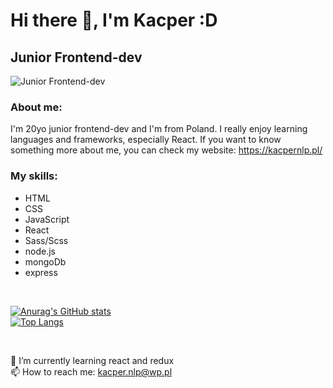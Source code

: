 # Hi there 👋, I'm Kacper :D
## Junior Frontend-dev
![Junior Frontend-dev](https://arturssmirnovs.github.io/github-profile-readme-generator/images/banner.png)

### About me:

I'm 20yo junior frontend-dev and I'm from Poland. I really enjoy learning languages and frameworks, especially React. If you want to know something more about me, you can check my website: https://kacpernlp.pl/

### My skills: 

<ul>
  <li>HTML</li>
  <li>CSS</li>
  <li>JavaScript</li>
  <li>React</li>
  <li>Sass/Scss</li>
  <li>node.js</li>
  <li>mongoDb</li>
  <li>express</li>
</ul>

<br/>

[![Anurag's GitHub stats](https://github-readme-stats.vercel.app/api?username=KacperNlp&theme=tokyonight)](https://github.com/anuraghazra/github-readme-stats) <br/>
[![Top Langs](https://github-readme-stats.vercel.app/api/top-langs/?username=KacperNlp&theme=tokyonight)](https://github.com/anuraghazra/github-readme-stats)

<br/>

🌱 I’m currently learning react and redux <br/>
📫 How to reach me: kacper.nlp@wp.pl 
<br/>

